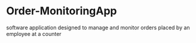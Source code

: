 # Order-MonitoringApp
software application designed to manage and monitor orders placed by an employee at a counter
